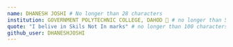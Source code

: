 ```yaml
---
name: DHANESH JOSHI # No longer than 28 characters
institution: GOVERNMENT POLYTECHNIC COLLEGE, DAHOD 🚩 # no longer than 58 characters
quote: "I belive in Skils Not In marks" # no longer than 100 characters, avoid using quotes(") to guarantee the format remains the same.
github_user: DHANESHJOSHI
---
```

